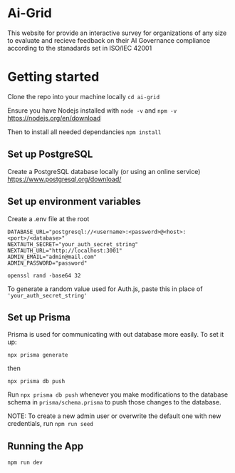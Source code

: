 # Ai-Grid

This website for provide an interactive survey for organizations of any size to evaluate and recieve feedback on their AI Governance compliance according to the stanadards set in ISO/IEC 42001

# Getting started 
Clone the repo into your machine locally
```cd ai-grid```

Ensure you have Nodejs installed with ```node -v``` and ```npm -v```
https://nodejs.org/en/download

Then to install all needed dependancies
```npm install```


## Set up PostgreSQL
Create a PostgreSQL database locally (or using an online service)
https://www.postgresql.org/download/

## Set up environment variables

Create a .env file at the root 
```
DATABASE_URL="postgresql://<username>:<password>@<host>:<port>/<database>"
NEXTAUTH_SECRET="your_auth_secret_string"
NEXTAUTH_URL="http://localhost:3001"
ADMIN_EMAIL="admin@mail.com"
ADMIN_PASSWORD="password"
```

```openssl rand -base64 32```

To generate a random value used for Auth.js, paste this in place of `'your_auth_secret_string'`

## Set up Prisma
Prisma is used for communicating with out database more easily.
To set it up:

```npx prisma generate```

then

```npx prisma db push```

Run `npx prisma db push` whenever you make modifications to the database schema in `prisma/schema.prisma` to push those changes to the database.

NOTE: To create a new admin user or overwrite the default one with new credentials, run ```npm run seed```
## Running the App

```npm run dev```
